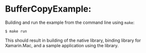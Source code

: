 # BufferCopyExample:

Building and run the example from the command line using `make`:

```
$ make run
```

This should result in building of the native library, binding library
for Xamarin.Mac, and a sample application using the library.
